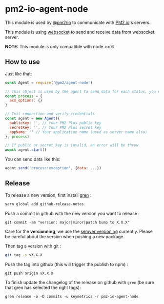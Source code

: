 # pm2-io-agent-node

This module is used by [@pm2/io](https://github.com/keymetrics/pm2-io-apm) to communicate with [PM2.io](https://pm2.io/plus)'s servers.

This module is using [websocket](https://github.com/websockets/ws) to send and receive data from websocket server.

**NOTE:** This module is only compatible with node >= 6

## How to use

Just like that:

```js
const Agent = require('@pm2/agent-node')

// This object is used by the agent to send data for each status, you can edit it when you want
const process = {
  axm_options: {}
}

// Init connection and verify credentials
const agent = new Agent({
  publicKey: '', // Your PM2 Plus public key
  secretKey: '', // Your PM2 Plus secret key
  appName: '' // Your application name (used as server name also)
}, process)

// If public or secret key is invalid, an error will be throw
await agent.start()
```

You can send data like this:

```js
agent.send('process:exception', {data: ...})
```

## Release

To release a new version, first install [gren](https://github.com/github-tools/github-release-notes) :
```bash
yarn global add github-release-notes
```

Push a commit in github with the new version you want to release : 
```
git commit -am "version: major|minor|patch bump to X.X.X"
```

Care for the **versionning**, we use the [semver versioning](https://semver.org/) currently. Please be careful about the version when pushing a new package.

Then tag a version with git : 
```bash
git tag -s vX.X.X
```

Push the tag into github (this will trigger the publish to npm) : 
```
git push origin vX.X.X
```

To finish update the changelog of the release on github with `gren` (be sure that gren has selected the right tags):
```
gren release -o -D commits -u keymetrics -r pm2-io-agent-node
```
